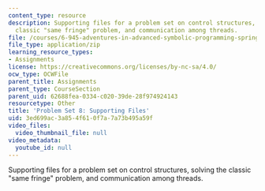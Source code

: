 ```yaml
---
content_type: resource
description: Supporting files for a problem set on control structures, solving the
  classic "same fringe" problem, and communication among threads.
file: /courses/6-945-adventures-in-advanced-symbolic-programming-spring-2009/3ed699ac3a854f610f7a7a73b495a59f_assn08.zip
file_type: application/zip
learning_resource_types:
- Assignments
license: https://creativecommons.org/licenses/by-nc-sa/4.0/
ocw_type: OCWFile
parent_title: Assignments
parent_type: CourseSection
parent_uid: 62688fea-0334-c020-39de-28f974924143
resourcetype: Other
title: 'Problem Set 8: Supporting Files'
uid: 3ed699ac-3a85-4f61-0f7a-7a73b495a59f
video_files:
  video_thumbnail_file: null
video_metadata:
  youtube_id: null
---
```

Supporting files for a problem set on control structures, solving the classic "same fringe" problem, and communication among threads.